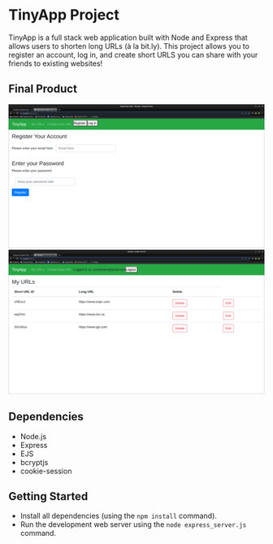 # TinyApp Project

TinyApp is a full stack web application built with Node and Express that allows users to shorten long URLs (à la bit.ly). This project allows you to register an account, log in, and create short URLS you can share with your friends to existing websites!


## Final Product

![Registration for Tinyapp](https://github.com/WilWadman/tinyapp/blob/master/docs/Login%20page.png?raw=true)
![Tiny App URL index page](https://github.com/WilWadman/tinyapp/blob/master/docs/Urls%20Index%20page.png?raw=true)

## Dependencies

- Node.js
- Express
- EJS
- bcryptjs
- cookie-session

## Getting Started

- Install all dependencies (using the `npm install` command).
- Run the development web server using the `node express_server.js` command.